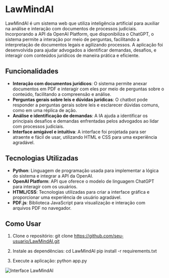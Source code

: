# LawMindAI

LawMindAI é um sistema web que utiliza inteligência artificial para auxiliar na análise e interação com documentos de processos judiciais. Incorporando a API da OpenAI Platform, que disponibiliza o ChatGPT, o sistema permite a interação por meio de perguntas, facilitando a interpretação de documentos legais e agilizando processos. A aplicação foi desenvolvida para ajudar advogados a identificar demandas, desafios, e interagir com conteúdos jurídicos de maneira prática e eficiente.

## Funcionalidades

- **Interação com documentos jurídicos**: O sistema permite anexar documentos em PDF e interagir com eles por meio de perguntas sobre o conteúdo, facilitando a compreensão e análise.
- **Perguntas gerais sobre leis e dúvidas jurídicas**: O chatbot pode responder a perguntas gerais sobre leis e esclarecer dúvidas comuns, como em uma réplica de ação.
- **Análise e identificação de demandas**: A IA ajuda a identificar os principais desafios e demandas enfrentadas pelos advogados ao lidar com processos judiciais.
- **Interface amigável e intuitiva**: A interface foi projetada para ser atraente e fácil de usar, utilizando HTML e CSS para uma experiência agradável.

## Tecnologias Utilizadas

- **Python**: Linguagem de programação usada para implementar a lógica do sistema e integrar a API da OpenAI.
- **OpenAI Platform**: API que oferece o modelo de linguagem ChatGPT para interagir com os usuários.
- **HTML/CSS**: Tecnologias utilizadas para criar a interface gráfica e proporcionar uma experiência de usuário agradável.
- **PDF.js**: Biblioteca JavaScript para visualização e interação com arquivos PDF no navegador.

## Como Usar

1. Clone o repositório:
    git clone https://github.com/seu-usuario/LawMindAI.git

2. Instale as dependências:
    cd LawMindAI
    pip install -r requirements.txt

3. Execute a aplicação:
    python app.py


![Interface LawMindAI](images/interface.png)

